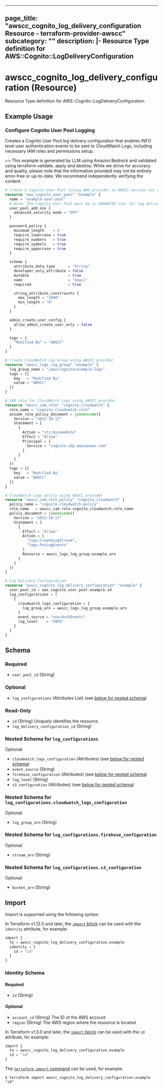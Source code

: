 
---
page_title: "awscc_cognito_log_delivery_configuration Resource - terraform-provider-awscc"
subcategory: ""
description: |-
  Resource Type definition for AWS::Cognito::LogDeliveryConfiguration
---

# awscc_cognito_log_delivery_configuration (Resource)

Resource Type definition for AWS::Cognito::LogDeliveryConfiguration

## Example Usage

### Configure Cognito User Pool Logging

Creates a Cognito User Pool log delivery configuration that enables INFO level user authentication events to be sent to CloudWatch Logs, including necessary IAM roles and permissions setup.

~> This example is generated by LLM using Amazon Bedrock and validated using terraform validate, apply and destroy. While we strive for accuracy and quality, please note that the information provided may not be entirely error-free or up-to-date. We recommend independently verifying the content.

```terraform
# Create a Cognito User Pool (using AWS provider as AWSCC version not available)
resource "aws_cognito_user_pool" "example" {
  name = "example-user-pool"
  # Note: The Cognito User Pool must be in ENHANCED tier for log delivery to work
  user_pool_add_ons {
    advanced_security_mode = "OFF"
  }

  password_policy {
    minimum_length    = 8
    require_lowercase = true
    require_numbers   = true
    require_symbols   = true
    require_uppercase = true
  }

  schema {
    attribute_data_type      = "String"
    developer_only_attribute = false
    mutable                  = true
    name                     = "email"
    required                 = true

    string_attribute_constraints {
      max_length = "2048"
      min_length = "0"
    }
  }

  admin_create_user_config {
    allow_admin_create_user_only = false
  }

  tags = {
    "Modified By" = "AWSCC"
  }
}

# Create CloudWatch Log Group using AWSCC provider
resource "awscc_logs_log_group" "example" {
  log_group_name = "/aws/cognito/example-logs"
  tags = [{
    key   = "Modified By"
    value = "AWSCC"
  }]
}

# IAM role for CloudWatch Logs using AWSCC provider
resource "awscc_iam_role" "cognito_cloudwatch" {
  role_name = "cognito-cloudwatch-role"
  assume_role_policy_document = jsonencode({
    Version = "2012-10-17"
    Statement = [
      {
        Action = "sts:AssumeRole"
        Effect = "Allow"
        Principal = {
          Service = "cognito-idp.amazonaws.com"
        }
      }
    ]
  })
  tags = [{
    key   = "Modified By"
    value = "AWSCC"
  }]
}

# CloudWatch Logs policy using AWSCC provider
resource "awscc_iam_role_policy" "cognito_cloudwatch" {
  policy_name = "cognito-cloudwatch-policy"
  role_name   = awscc_iam_role.cognito_cloudwatch.role_name
  policy_document = jsonencode({
    Version = "2012-10-17"
    Statement = [
      {
        Effect = "Allow"
        Action = [
          "logs:CreateLogStream",
          "logs:PutLogEvents"
        ]
        Resource = awscc_logs_log_group.example.arn
      }
    ]
  })
}

# Log Delivery Configuration
resource "awscc_cognito_log_delivery_configuration" "example" {
  user_pool_id = aws_cognito_user_pool.example.id
  log_configurations = [
    {
      cloudwatch_logs_configuration = {
        log_group_arn = awscc_logs_log_group.example.arn
      }
      event_source = "userAuthEvents"
      log_level    = "INFO"
    }
  ]
}
```

<!-- schema generated by tfplugindocs -->
## Schema

### Required

- `user_pool_id` (String)

### Optional

- `log_configurations` (Attributes List) (see [below for nested schema](#nestedatt--log_configurations))

### Read-Only

- `id` (String) Uniquely identifies the resource.
- `log_delivery_configuration_id` (String)

<a id="nestedatt--log_configurations"></a>
### Nested Schema for `log_configurations`

Optional:

- `cloudwatch_logs_configuration` (Attributes) (see [below for nested schema](#nestedatt--log_configurations--cloudwatch_logs_configuration))
- `event_source` (String)
- `firehose_configuration` (Attributes) (see [below for nested schema](#nestedatt--log_configurations--firehose_configuration))
- `log_level` (String)
- `s3_configuration` (Attributes) (see [below for nested schema](#nestedatt--log_configurations--s3_configuration))

<a id="nestedatt--log_configurations--cloudwatch_logs_configuration"></a>
### Nested Schema for `log_configurations.cloudwatch_logs_configuration`

Optional:

- `log_group_arn` (String)


<a id="nestedatt--log_configurations--firehose_configuration"></a>
### Nested Schema for `log_configurations.firehose_configuration`

Optional:

- `stream_arn` (String)


<a id="nestedatt--log_configurations--s3_configuration"></a>
### Nested Schema for `log_configurations.s3_configuration`

Optional:

- `bucket_arn` (String)

## Import

Import is supported using the following syntax:

In Terraform v1.12.0 and later, the [`import` block](https://developer.hashicorp.com/terraform/language/import) can be used with the `identity` attribute, for example:

```terraform
import {
  to = awscc_cognito_log_delivery_configuration.example
  identity = {
    id = "id"
  }
}
```

<!-- schema generated by tfplugindocs -->
### Identity Schema

#### Required

- `id` (String)

#### Optional

- `account_id` (String) The ID of the AWS account
- `region` (String) The AWS region where the resource is located

In Terraform v1.5.0 and later, the [`import` block](https://developer.hashicorp.com/terraform/language/import) can be used with the `id` attribute, for example:

```terraform
import {
  to = awscc_cognito_log_delivery_configuration.example
  id = "id"
}
```

The [`terraform import` command](https://developer.hashicorp.com/terraform/cli/commands/import) can be used, for example:

```shell
$ terraform import awscc_cognito_log_delivery_configuration.example "id"
```
